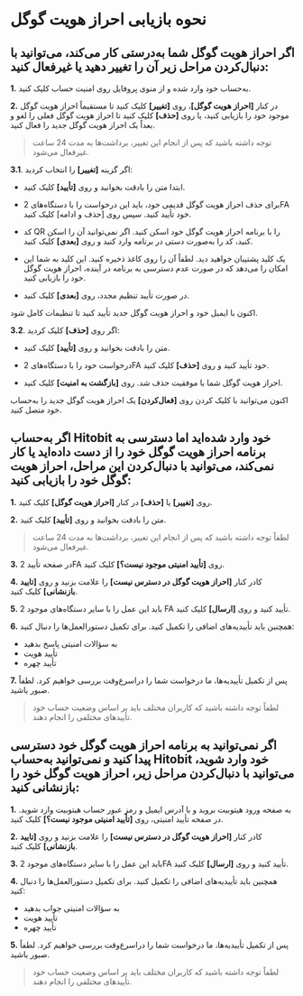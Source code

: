 # نحوه بازیابی احراز هویت گوگل

## اگر احراز هویت گوگل شما به‌درستی کار می‌کند، می‌توانید با دنبال‌کردن مراحل زیر آن را تغییر دهید یا غیرفعال کنید:

**1.**	به‌حساب خود وارد شده و از منوی پروفایل روی امنیت حساب کلیک کنید.

**2.**	در کنار **[احراز هویت گوگل]**، روی **[تغییر]** کلیک کنید تا مستقیماً احراز هویت گوگل موجود خود را بازیابی کنید، یا روی **[حذف]** کلیک کنید تا احراز هویت گوگل فعلی را لغو و بعداً یک احراز هویت گوگل جدید را فعال کنید.

> توجه داشته باشید که پس از انجام این تغییر، برداشت‌ها به مدت 24 ساعت غیرفعال می‌شود.

**3.1**. اگر گزینه **[تغییر]** را انتخاب کردید:

- ابتدا متن را بادقت بخوانید و روی **[تأیید]** کلیک کنید.

- برای حذف احراز هویت گوگل قدیمی خود، باید این درخواست را با دستگاه‌های 2FA خود تأیید کنید. سپس روی [حذف و ادامه] کلیک کنید.

- کد QR را با برنامه احراز هویت گوگل خود اسکن کنید. اگر نمی‌توانید آن را اسکن کنید، کد را به‌صورت دستی در برنامه وارد کنید و روی **[بعدی]** کلیک کنید.
 
- یک کلید پشتیبان خواهید دید. لطفاً آن را روی کاغذ ذخیره کنید. این کلید به شما این امکان را می‌دهد که در صورت عدم دسترسی به برنامه در آینده، احراز هویت گوگل خود را بازیابی کنید.
- در صورت تأیید تنظیم مجدد، روی **[بعدی]** کلیک کنید.

اکنون با ایمیل خود و احراز هویت گوگل جدید تأیید کنید تا تنظیمات کامل شود.


**3.2**. اگر روی **[حذف]** کلیک کردید:

- متن را بادقت بخوانید و روی **[تأیید]** کلیک کنید.

- درخواست خود را با دستگاه‌های 2FA خود تأیید کنید و روی **[حذف]** کلیک کنید.

- احراز هویت گوگل شما با موفقیت حذف شد. روی **[بازگشت به امنیت]** کلیک کنید.

اکنون می‌توانید با کلیک کردن روی **[فعال‌کردن]** یک احراز هویت گوگل جدید را به‌حساب خود متصل کنید.

## اگر به‌حساب Hitobit خود وارد شده‌اید اما دسترسی به برنامه احراز هویت گوگل خود را از دست داده‌اید یا کار نمی‌کند، می‌توانید با دنبال‌کردن این مراحل، احراز هویت گوگل خود را بازیابی کنید:

**1.**	روی **[تغییر]** یا **[حذف]** در کنار **[احراز هویت گوگل]** کلیک کنید.

**2.**	متن را بادقت بخوانید و روی **[تأیید]** کلیک کنید.

> لطفاً توجه داشته باشید که پس از انجام این تغییر، برداشت‌ها به مدت 24 ساعت غیرفعال می‌شود.
> 
**3.**	در صفحه تأیید 2FA روی **[تأیید امنیتی موجود نیست؟]** کلیک کنید.

**4.**	کادر کنار **[احراز هویت گوگل در دسترس نیست]** را علامت بزنید و روی **[تایید بازنشانی]** کلیک کنید.

**5.**	باید این عمل را با سایر دستگاه‌های موجود 2 FA تأیید کنید و روی **[ارسال]** کلیک کنید.

**6.**	همچنین باید تأییدیه‌های اضافی را تکمیل کنید. برای تکمیل دستورالعمل‌ها را دنبال کنید:

-	به سؤالات امنیتی پاسخ بدهید
-	تأیید هویت
-	تأیید چهره

**7.**	پس از تکمیل تأییدیه‌ها، ما درخواست شما را دراسرع‌وقت بررسی خواهیم کرد. لطفاً صبور باشید. 

> لطفاً توجه داشته باشید که کاربران مختلف باید بر اساس وضعیت حساب خود تأییدهای مختلفی را انجام دهند.

## اگر نمی‌توانید به برنامه احراز هویت گوگل خود دسترسی پیدا کنید و نمی‌توانید به‌حساب Hitobit خود وارد شوید، می‌توانید با دنبال‌کردن مراحل زیر، احراز هویت گوگل خود را بازنشانی کنید:

**1.**	به صفحه ورود هیتوبیت بروید و با آدرس ایمیل و رمز عبور حساب هیتوبیت وارد شوید. در صفحه تأیید امنیتی، روی **[تأیید امنیتی موجود نیست؟]** کلیک کنید.

**2.**	کادر کنار **[احراز هویت گوگل در دسترس نیست]** را علامت بزنید و روی **[تایید بازنشانی]** کلیک کنید.

**3.**	باید این عمل را با سایر دستگاه‌های موجود 2FA تأیید کنید و روی **[ارسال]** کلیک کنید.

**4.**	همچنین باید تأییدیه‌های اضافی را تکمیل کنید. برای تکمیل دستورالعمل‌ها را دنبال کنید:

-	به سؤالات امنیتی جواب بدهید
-	تأیید هویت
-	تأیید چهره

**5.**	پس از تکمیل تأییدیه‌ها، ما درخواست شما را دراسرع‌وقت بررسی خواهیم کرد. لطفاً صبور باشید.

> لطفاً توجه داشته باشید که کاربران مختلف باید بر اساس وضعیت حساب خود تأییدهای مختلفی را انجام دهند.





